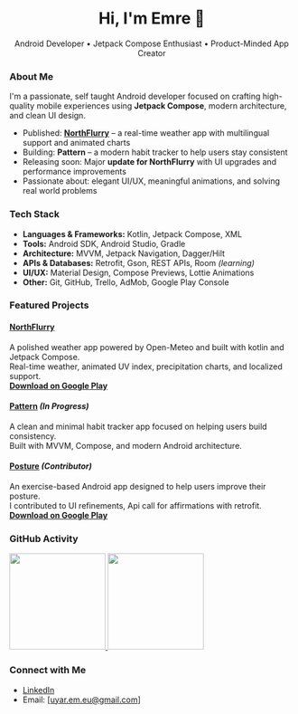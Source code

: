 <h1 align="center">Hi, I'm Emre 👋</h1>
<p align="center">Android Developer • Jetpack Compose Enthusiast • Product-Minded App Creator</p>

### About Me

I'm a passionate, self taught Android developer focused on crafting high-quality mobile experiences using **Jetpack Compose**, modern architecture, and clean UI design.

- Published: **[NorthFlurry](https://play.google.com/store/apps/details?id=com.weather.wouple&utm_source=emea_Med)** – a real-time weather app with multilingual support and animated charts
- Building: **Pattern** – a modern habit tracker to help users stay consistent
- Releasing soon: Major **update for NorthFlurry** with UI upgrades and performance improvements
- Passionate about: elegant UI/UX, meaningful animations, and solving real world problems
  
### Tech Stack
- **Languages & Frameworks:** Kotlin, Jetpack Compose, XML  
- **Tools:** Android SDK, Android Studio, Gradle  
- **Architecture:** MVVM, Jetpack Navigation, Dagger/Hilt  
- **APIs & Databases:** Retrofit, Gson, REST APIs, Room *(learning)*  
- **UI/UX:** Material Design, Compose Previews, Lottie Animations  
- **Other:** Git, GitHub, Trello, AdMob, Google Play Console
  
### Featured Projects

#### [NorthFlurry](https://github.com/EmreRuy/NorthFlurry)  
A polished weather app powered by Open-Meteo and built with kotlin and Jetpack Compose.  
Real-time weather, animated UV index, precipitation charts, and localized support.  
**[Download on Google Play](https://play.google.com/store/apps/details?id=com.weather.wouple&utm_source=emea_Med)**

#### [Pattern](https://github.com/EmreRuy/Pattern) *(In Progress)*  
A clean and minimal habit tracker app focused on helping users build consistency.  
Built with MVVM, Compose, and modern Android architecture.

#### [Posture](https://github.com/IdaRiseng/Posture) *(Contributor)*  
An exercise-based Android app designed to help users improve their posture.  
I contributed to UI refinements, Api call for affirmations with retrofit.
**[Download on Google Play](https://play.google.com/store/apps/details?id=no.sporty.posture)**

### GitHub Activity
<div align="start">
<a href="https://github.com/EmreRuy">
  <img height="170px" src="https://github-readme-stats.vercel.app/api?username=EmreRuy&show_icons=true&theme=tokyonight&hide_border=true&hide_title=true&include_all_commits=true&count_private=true" />
</a>
<a href="https://github.com/EmreRuy">
  <img height="170px" src="https://github-readme-stats.vercel.app/api/top-langs/?username=EmreRuy&layout=compact&theme=tokyonight&hide_border=true&langs_count=8" />
</a>

</div>

### Connect with Me

- [LinkedIn](https://www.linkedin.com/in/emre-u-0b44b0264/)
- Email: [uyar.em.eu@gmail.com]
